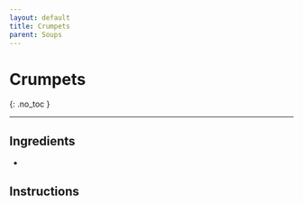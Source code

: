 ```yaml
---
layout: default
title: Crumpets
parent: Soups
---
```


# Crumpets
{: .no_toc }

---

## Ingredients
<ul>
	<li></li>
</ul>

## Instructions

